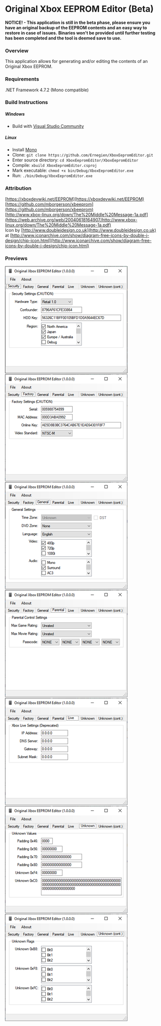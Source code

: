# Original Xbox EEPROM Editor (Beta)

**NOTICE! - This application is still in the beta phase, please ensure you have an original backup of the EEPROM contents and an easy way to restore in case of issues.**
**Binaries won't be provided until further testing has been completed and the tool is deemed save to use.**

### Overview

This application allows for generating and/or editing the contents of an Original Xbox EEPROM.

### Requirements

.NET Framework 4.7.2 (Mono compatible)

### Build Instructions

##### Windows

* Build with [Visual Studio Community](https://visualstudio.microsoft.com/thank-you-downloading-visual-studio/?sku=Community&rel=16#)

##### Linux

* Install [Mono](https://www.mono-project.com/download/stable/#download-lin)
* Clone: `git clone https://github.com/Ernegien/XboxEepromEditor.git`
* Enter source directory: `cd XboxEepromEditor/XboxEepromEditor`
* Compile: `xbuild XboxEepromEditor.csproj`
* Mark executable: `chmod +x bin/Debug/XboxEepromEditor.exe`
* Run: `./bin/Debug/XboxEepromEditor.exe`

### Attribution

[https://xboxdevwiki.net/EEPROM](https://xboxdevwiki.net/EEPROM)  
[https://github.com/mborgerson/xbeeprom](https://github.com/mborgerson/xbeeprom)  
[http://www.xbox-linux.org/down/The%20Middle%20Message-1a.pdf](https://web.archive.org/web/20040618164907/http://www.xbox-linux.org/down/The%20Middle%20Message-1a.pdf)  
Icon by [http://www.doublejdesign.co.uk](http://www.doublejdesign.co.uk) at [http://www.iconarchive.com/show/diagram-free-icons-by-double-j-design/chip-icon.html](http://www.iconarchive.com/show/diagram-free-icons-by-double-j-design/chip-icon.html)

### Previews

![Original Xbox EEPROM Editor - Application Image - Security Settings](Images/Security.png?raw=true "Security Settings")
![Original Xbox EEPROM Editor - Application Image - Factory Settings](Images/Factory.png?raw=true "Factory Settings")
![Original Xbox EEPROM Editor - Application Image - General Settings](Images/General.png?raw=true "General Settings")
![Original Xbox EEPROM Editor - Application Image - Parental Control Settings](Images/Parental.png?raw=true "Parental Control Settings")
![Original Xbox EEPROM Editor - Application Image - Live](Images/Live.png?raw=true "Live Settings")
![Original Xbox EEPROM Editor - Application Image - Unknown Values](Images/Unknown1.png?raw=true "Unknown Values")
![Original Xbox EEPROM Editor - Application Image - Unknown Flags](Images/Unknown2.png?raw=true "Unknown Flags")
